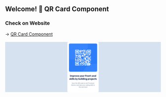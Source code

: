 ## Welcome! 👋 QR Card Component


### Check on Website
<p> 
  →
  <a href="https://hungry-murdock-53ed7f.netlify.app/"> QR Card Component
  <br />
  <br />
  <img src="https://github.com/cornelber/qr-card-component/blob/main/readme-qr-card.png" alt"QR Card Component"/>
  </a>
</p>
